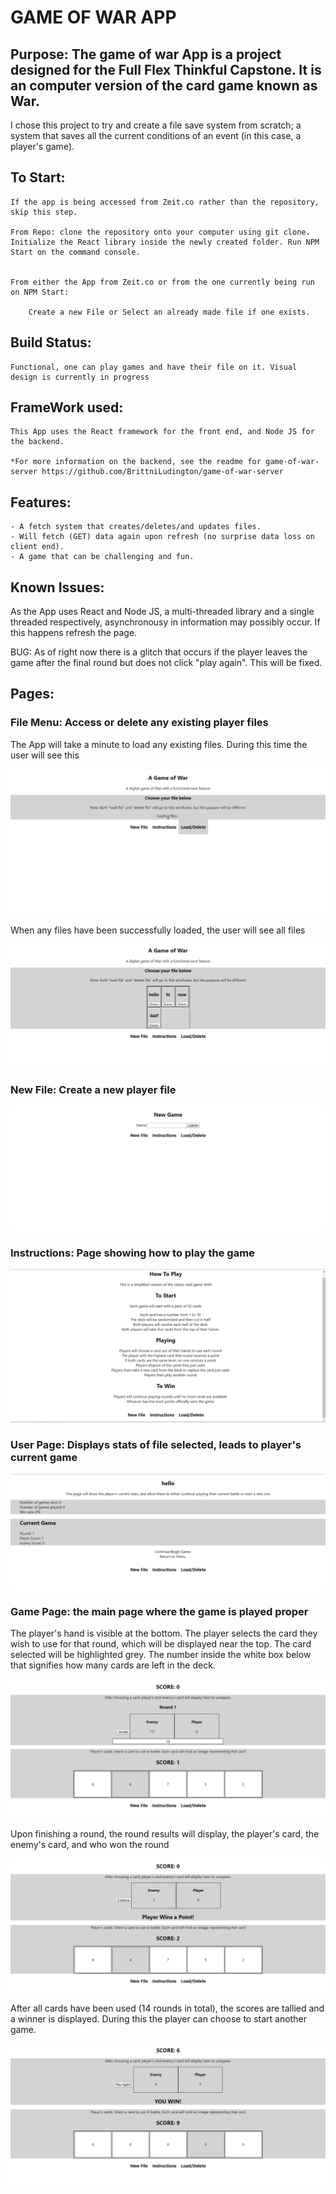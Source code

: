 # GAME OF WAR APP


## Purpose: The game of war App is a project designed for the Full Flex Thinkful Capstone. It is an computer version of the card game known as War.
I chose this project to try and create a file save system from scratch; a system that saves all the current conditions of an event (in this case, a player's game).


## To Start: 

	If the app is being accessed from Zeit.co rather than the repository, skip this step.

	From Repo: clone the repository onto your computer using git clone. Initialize the React library inside the newly created folder. Run NPM Start on the command console.


	From either the App from Zeit.co or from the one currently being run on NPM Start:

		Create a new File or Select an already made file if one exists.

## Build Status:

	Functional, one can play games and have their file on it. Visual design is currently in progress

## FrameWork used:

	This App uses the React framework for the front end, and Node JS for the backend.

	*For more information on the backend, see the readme for game-of-war-server https://github.com/BrittniLudington/game-of-war-server

## Features:

	- A fetch system that creates/deletes/and updates files.
	- Will fetch (GET) data again upon refresh (no surprise data loss on client end).
	- A game that can be challenging and fun.

## Known Issues:

As the App uses React and Node JS, a multi-threaded library and a single threaded respectively, asynchronousy in information may possibly occur. If this happens refresh the page.

BUG: As of right now there is a glitch that occurs if the player leaves the game after the final round but does not click "play again". This will be fixed.

## Pages:

### File Menu: Access or delete any existing player files

The App will take a minute to load any existing files. During this time the user will see this

![File menu loading](https://github.com/BrittniLudington/game-of-war/blob/master/readmeimages/menuloading.PNG)

When any files have been successfully loaded, the user will see all files

![File menu loaded](https://github.com/BrittniLudington/game-of-war/blob/master/readmeimages/menuloaded.PNG)


### New File: Create a new player file

![New file page](https://github.com/BrittniLudington/game-of-war/blob/master/readmeimages/newfile.PNG)

### Instructions: Page showing how to play the game

![Instructions page](https://github.com/BrittniLudington/game-of-war/blob/master/readmeimages/howto.PNG)

### User Page: Displays stats of file selected, leads to player's current game

![User page](https://github.com/BrittniLudington/game-of-war/blob/master/readmeimages/usermenu.PNG)

### Game Page: the main page where the game is played proper

The player's hand is visible at the bottom. The player selects the card they wish to use for that round, which will be displayed near the top.
The card selected will be highlighted grey.
The number inside the white box below that signifies how many cards are left in the deck. 

![Game Page Playing](https://github.com/BrittniLudington/game-of-war/blob/master/readmeimages/gamechoiceselected.PNG)

Upon finishing a round, the round results will display, the player's card, the enemy's card, and who won the round

![Round result](https://github.com/BrittniLudington/game-of-war/blob/master/readmeimages/gameround.PNG)

After all cards have been used (14 rounds in total), the scores are tallied and a winner is displayed. During this the player can choose to start another game.

![Game result](https://github.com/BrittniLudington/game-of-war/blob/master/readmeimages/gameresult.PNG)